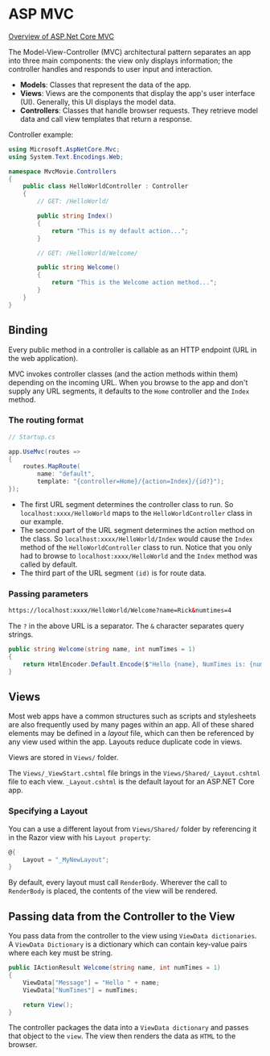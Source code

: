 # ASP MVC

[Overview of ASP.Net Core MVC](https://docs.microsoft.com/en-us/aspnet/core/mvc/overview?view=aspnetcore-5.0)

The Model-View-Controller (MVC) architectural pattern separates an app into three main components: the view only displays information; the controller handles and responds to user input and interaction.

- **Models**: Classes that represent the data of the app.
- **Views**: Views are the components that display the app's user interface (UI). Generally, this UI displays the model data.
- **Controllers**: Classes that handle browser requests. They retrieve model data and call view templates that return a response.

Controller example:

```csharp
using Microsoft.AspNetCore.Mvc;
using System.Text.Encodings.Web;

namespace MvcMovie.Controllers
{
    public class HelloWorldController : Controller
    {
        // GET: /HelloWorld/

        public string Index()
        {
            return "This is my default action...";
        }

        // GET: /HelloWorld/Welcome/

        public string Welcome()
        {
            return "This is the Welcome action method...";
        }
    }
}
```

## Binding

Every public method in a controller is callable as an HTTP endpoint (URL in the web application).

MVC invokes controller classes (and the action methods within them) depending on the incoming URL. When you browse to the app and don't supply any URL segments, it defaults to the `Home` controller and the `Index` method.

### The routing format

```csharp
// Startup.cs

app.UseMvc(routes =>
{
    routes.MapRoute(
        name: "default",
        template: "{controller=Home}/{action=Index}/{id?}");
});
```

- The first URL segment determines the controller class to run. So `localhost:xxxx/HelloWorld` maps to the `HelloWorldController` class in our example.
- The second part of the URL segment determines the action method on the class. So `localhost:xxxx/HelloWorld/Index` would cause the `Index` method of the `HelloWorldController` class to run. Notice that you only had to browse to `localhost:xxxx/HelloWorld` and the `Index` method was called by default.
- The third part of the URL segment `(id)` is for route data.

### Passing parameters

```html
https://localhost:xxxx/HelloWorld/Welcome?name=Rick&numtimes=4
```

The `?` in the above URL is a separator. The `&` character separates query strings.

```csharp
public string Welcome(string name, int numTimes = 1)
{
    return HtmlEncoder.Default.Encode($"Hello {name}, NumTimes is: {numTimes}");
}
```

## Views

Most web apps have a common structures such as scripts and stylesheets are also frequently used by many pages within an app. All of these shared elements may be defined in a *layout* file, which can then be referenced by any view used within the app. Layouts reduce duplicate code in views.

Views are stored in `Views/` folder.

The `Views/_ViewStart.cshtml` file brings in the `Views/Shared/_Layout.cshtml` file to each view. `_Layout.cshtml` is the default layout for an ASP.NET Core app.

### Specifying a Layout

You can a use a different layout from `Views/Shared/` folder by referencing it in the Razor view with his `Layout property`:

```csharp
@{
    Layout = "_MyNewLayout";
}
```

By default, every layout must call `RenderBody`. Wherever the call to `RenderBody` is placed, the contents of the view will be rendered.

## Passing data from the Controller to the View

You pass data from the controller to the view using `ViewData dictionaries`.
A `ViewData Dictionary` is a dictionary which can contain key-value pairs where each key must be string.

```csharp
public IActionResult Welcome(string name, int numTimes = 1)
{
    ViewData["Message"] = "Hello " + name;
    ViewData["NumTimes"] = numTimes;

    return View();
}
```

The controller packages the data into a `ViewData dictionary` and passes that object to the `view`. The view then renders the data as `HTML` to the browser.